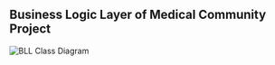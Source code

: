 ## Business Logic Layer of Medical Community Project

![BLL Class Diagram](https://user-images.githubusercontent.com/12777798/130879189-d2160f3a-a060-44c0-b7e3-988c3185a67b.png)

